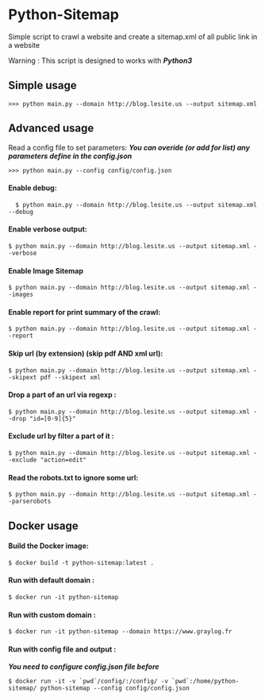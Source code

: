 # Python-Sitemap

Simple script to crawl a website and create a sitemap.xml of all public link in a website

Warning : This script is designed to works with ***Python3***

## Simple usage

	>>> python main.py --domain http://blog.lesite.us --output sitemap.xml

## Advanced usage

Read a config file to set parameters:
***You can overide (or add for list) any parameters define in the config.json***

	>>> python main.py --config config/config.json

#### Enable debug:

  ```
	$ python main.py --domain http://blog.lesite.us --output sitemap.xml --debug
  ```

#### Enable verbose output:

  ```
  $ python main.py --domain http://blog.lesite.us --output sitemap.xml --verbose
  ```

#### Enable Image Sitemap

  ```
  $ python main.py --domain http://blog.lesite.us --output sitemap.xml --images
  ```

#### Enable report for print summary of the crawl:

  ```
  $ python main.py --domain http://blog.lesite.us --output sitemap.xml --report
  ```

#### Skip url (by extension) (skip pdf AND xml url):

  ```
  $ python main.py --domain http://blog.lesite.us --output sitemap.xml --skipext pdf --skipext xml
  ```

#### Drop a part of an url via regexp :

  ```
  $ python main.py --domain http://blog.lesite.us --output sitemap.xml --drop "id=[0-9]{5}"
  ```

#### Exclude url by filter a part of it :

  ```
  $ python main.py --domain http://blog.lesite.us --output sitemap.xml --exclude "action=edit"
  ```

#### Read the robots.txt to ignore some url:

  ```
  $ python main.py --domain http://blog.lesite.us --output sitemap.xml --parserobots
  ```

## Docker usage

#### Build the Docker image:

  ```
  $ docker build -t python-sitemap:latest .
  ```

#### Run with default domain :

  ```
  $ docker run -it python-sitemap
  ```

#### Run with custom domain :

  ```
  $ docker run -it python-sitemap --domain https://www.graylog.fr
  ```

#### Run with config file and output :
***You need to configure config.json file before***

  ```
  $ docker run -it -v `pwd`/config/:/config/ -v `pwd`:/home/python-sitemap/ python-sitemap --config config/config.json
  ```

